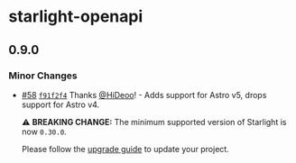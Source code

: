 # starlight-openapi

## 0.9.0

### Minor Changes

- [#58](https://github.com/HiDeoo/starlight-openapi/pull/58) [`f91f2f4`](https://github.com/HiDeoo/starlight-openapi/commit/f91f2f4ac62c7fd0f00c48d6547158d464886aa9) Thanks [@HiDeoo](https://github.com/HiDeoo)! - Adds support for Astro v5, drops support for Astro v4.

  ⚠️ **BREAKING CHANGE:** The minimum supported version of Starlight is now `0.30.0`.

  Please follow the [upgrade guide](https://github.com/withastro/starlight/releases/tag/%40astrojs/starlight%400.30.0) to update your project.
